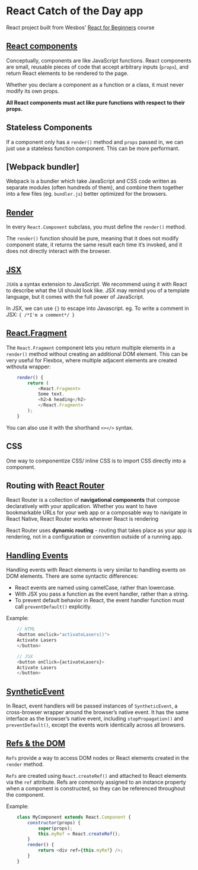 # React Catch of the Day app

React project built from Wesbos' [React for Beginners](https://reactforbeginners.com/) course

## [React components](https://reactjs.org/docs/components-and-props.html)
Conceptually, components are like JavaScript functions. React components are small, reusable pieces of code that accept arbitrary inputs (`props`), and
return React elements to be rendered to the page.

Whether you declare a component as a function or a class, it must never modify its own props. 

**All React components must act like pure functions with respect to their props.**

## Stateless Components
If a component only has a `render()` method and `props` passed in, we can just use a stateless function component.  This can be more performant.

## [Webpack bundler]
Webpack is a bundler which take JavaScript and CSS code written as separate modules (often hundreds of them), and combine them together into a few files (eg. `bundler.js`) better optimized for the browsers.

## [Render](https://reactjs.org/docs/react-component.html#render)
In every `React.Component` subclass, you must define the `render()` method.

The `render()` function should be pure, meaning that it does not modify component state, it returns the same result each time it’s invoked, and it does not directly interact with the browser.

## [JSX](https://reactjs.org/docs/introducing-jsx.html)
`JSX`is a syntax extension to JavaScript. We recommend using it with React to describe what the UI should look like. JSX may remind you of a template language, but it comes with the full power of JavaScript.

In JSX, we can use `{}` to escape into Javascript. 
eg. To write a comment in JSX:  `{ /*I'm a comment*/ }`

## [React.Fragment](https://reactjs.org/docs/react-api.html#reactfragment)
The `React.Fragment` component lets you return multiple elements in a `render()` method without creating an additional DOM element. This can be very useful for Flexbox, where multiple adjacent elements are created withouta wrapper:

```js
    render() {
        return (
            <React.Fragment>
            Some text.
            <h2>A heading</h2>
            </React.Fragment>
        );
    }
```

You can also use it with the shorthand `<></>` syntax. 

## CSS
One way to componentize CSS/ inline CSS is to import CSS directly into a component. 

## Routing with [React Router](https://reacttraining.com/react-router/)
React Router is a collection of **navigational components** that compose declaratively with your application. Whether you want to have bookmarkable URLs for your web app or a composable way to navigate in React Native, React Router works wherever React is rendering

React Router uses **dynamic routing** - routing that takes place as your app is rendering, not in a configuration or convention outside of a running app. 

## [Handling Events](https://reactjs.org/docs/handling-events.html)
Handling events with React elements is very similar to handling events on DOM elements. There are some syntactic differences:

* React events are named using camelCase, rather than lowercase.
* With JSX you pass a function as the event handler, rather than a string.
* To prevent default behavior in React, the event handler function must call `preventDefault()` explicitly.

Example:
```js
    // HTML
    <button onclick="activateLasers()">
    Activate Lasers
    </button>

    // JSX
    <button onClick={activateLasers}>
    Activate Lasers
    </button>
```

## [SyntheticEvent](https://reactjs.org/docs/events.html)
In React, event handlers will be passed instances of `SyntheticEvent`, a cross-browser wrapper around the browser’s native event. It has the same interface as the browser’s native event, including `stopPropagation()` and `preventDefault()`, except the events work identically across all browsers.

## [Refs & the DOM](https://reactjs.org/docs/refs-and-the-dom.html)
`Refs` provide a way to access DOM nodes or React elements created in the `render` method.

`Refs` are created using `React.createRef()` and attached to React elements via the `ref` attribute. Refs are commonly assigned to an instance property when a component is constructed, so they can be referenced throughout the component.

Example:
```js
    class MyComponent extends React.Component {
        constructor(props) {
            super(props);
            this.myRef = React.createRef();
        }
        render() {
            return <div ref={this.myRef} />;
        }
    }
```

